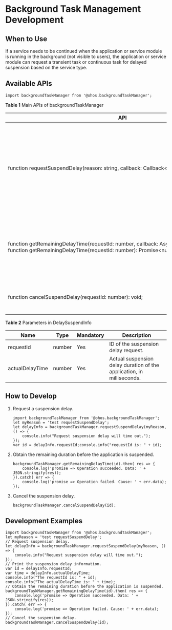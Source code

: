# Background Task Management Development

## When to Use

If a service needs to be continued when the application or service module is running in the background (not visible to users), the application or service module can request a transient task or continuous task for delayed suspension based on the service type.


## Available APIs

```
import backgroundTaskManager from '@ohos.backgroundTaskManager';
```

**Table 1** Main APIs of backgroundTaskManager

| API| Description|
| -------- | -------- |
| function&nbsp;requestSuspendDelay(reason:&nbsp;string,&nbsp;callback:&nbsp;Callback&lt;void&gt;):&nbsp;**DelaySuspendInfo**; | Requests delayed suspension after the application switches to the background. <br/>The default duration of delayed suspension is 180000 when the battery level is higher than or equal to the broadcast low battery level and 60000 when the battery level is lower than the broadcast low battery level.|
| function&nbsp;getRemainingDelayTime(requestId:&nbsp;number,&nbsp;callback:&nbsp;AsyncCallback&lt;number&gt;):&nbsp;void;<br/>function&nbsp;getRemainingDelayTime(requestId:&nbsp;number):&nbsp;Promise&lt;number&gt;; | Obtains the remaining duration before the application is suspended. (The value of **requestId** is obtained from the return value of **requestSuspendDelay**.)<br/>Two asynchronous methods are provided: callback and promise.|
| function&nbsp;cancelSuspendDelay(requestId:&nbsp;number):&nbsp;void; | Cancels the suspension delay. (The value of **requestId** is obtained from the return value of **requestSuspendDelay**.)|

**Table 2** Parameters in DelaySuspendInfo

| Name| Type| Mandatory| Description|
| -------- | -------- | -------- | -------- |
| requestId | number | Yes| ID of the suspension delay request.|
| actualDelayTime | number | Yes| Actual suspension delay duration of the application, in milliseconds.|


## How to Develop

1. Request a suspension delay.
   ```
   import backgroundTaskManager from '@ohos.backgroundTaskManager';
   let myReason = 'test requestSuspendDelay';
   let delayInfo = backgroundTaskManager.requestSuspendDelay(myReason, () => {
       console.info("Request suspension delay will time out.");
   });
   var id = delayInfo.requestId;console.info("requestId is: " + id);
   ```

2. Obtain the remaining duration before the application is suspended.
   ```
   backgroundTaskManager.getRemainingDelayTime(id).then( res => {
       console.log('promise => Operation succeeded. Data: ' + JSON.stringify(res));
   }).catch( err => {
       console.log('promise => Operation failed. Cause: ' + err.data);
   });
   ```

3. Cancel the suspension delay.
   ```
   backgroundTaskManager.cancelSuspendDelay(id);
   ```


## Development Examples

```
import backgroundTaskManager from '@ohos.backgroundTaskManager';
let myReason = 'test requestSuspendDelay';
// Request suspension delay.
let delayInfo = backgroundTaskManager.requestSuspendDelay(myReason, () => {
    console.info("Request suspension delay will time out.");
});
// Print the suspension delay information.
var id = delayInfo.requestId;
var time = delayInfo.actualDelayTime;
console.info("The requestId is: " + id);
console.info("The actualDelayTime is: " + time);
// Obtain the remaining duration before the application is suspended.
backgroundTaskManager.getRemainingDelayTime(id).then( res => {
    console.log('promise => Operation succeeded. Data: ' + JSON.stringify(res));
}).catch( err => {
    console.log('promise => Operation failed. Cause: ' + err.data);
});
// Cancel the suspension delay.
backgroundTaskManager.cancelSuspendDelay(id);
```
